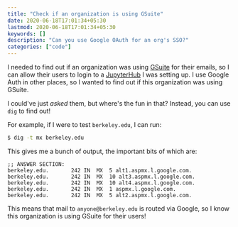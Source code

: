 ```yaml
---
title: "Check if an organization is using GSuite"
date: 2020-06-18T17:01:34+05:30
lastmod: 2020-06-18T17:01:34+05:30
keywords: []
description: "Can you use Google OAuth for an org's SSO?"
categories: ["code"]
---
```


I needed to find out if an organization was using [GSuite](https://gsuite.google.com/) for their emails, so I can allow their users to login to a [JupyterHub](https://github.com/berkeley-dsep-infra/datahub/tree/ab2bf49be680480cf9de07968561257e7810850f/deployments/buds-2020) I was setting up. I use Google Auth in other places, so I wanted to find out if this organization was using GSuite.

I could've just *asked* them, but where's the fun in that? Instead, you can use `dig` to find out!

For example, if I were to test `berkeley.edu`, I can run:

```bash
$ dig -t mx berkeley.edu
```

This gives me a bunch of output, the important bits of which are:

```
;; ANSWER SECTION:
berkeley.edu.		242	IN	MX	5 alt1.aspmx.l.google.com.
berkeley.edu.		242	IN	MX	10 alt3.aspmx.l.google.com.
berkeley.edu.		242	IN	MX	10 alt4.aspmx.l.google.com.
berkeley.edu.		242	IN	MX	1 aspmx.l.google.com.
berkeley.edu.		242	IN	MX	5 alt2.aspmx.l.google.com.
```

This means that mail to `anyone@berkeley.edu` is routed via Google, so I know this organization is using GSuite for their users!